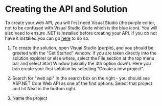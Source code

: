 # Creating the API and Solution

To create your web API, you will first need Visual Studio (the purple editor, not to be confused with Visual Studio Code which is the blue icon). You will also need to ensure .NET is installed before creating your API. If you do not have it installed you can go [here](https://dotnet.microsoft.com/en-us/) to do so.

1. To create the solution, open Visual Studio (purple), and you should be greeted with the "Get Started" window. If you are taken directly into the solution explorer or else where, select the File section at the top menu bar and select Start Window (usually the 4th option down). Here you can create your first solution by selecting "Create a new project".

1. Search for "web api" in the search box on the right - you should see ASP.NET Core Web API as one of the first options. Select that project and hit Next in the bottom right.

1. Name the project 